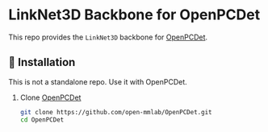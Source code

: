 # LinkNet3D Backbone for OpenPCDet

This repo provides the `LinkNet3D` backbone for [OpenPCDet](https://github.com/open-mmlab/OpenPCDet).

## 🔧 Installation

This is not a standalone repo. Use it with OpenPCDet.

1. Clone [OpenPCDet](https://github.com/open-mmlab/OpenPCDet)
   ```bash
   git clone https://github.com/open-mmlab/OpenPCDet.git
   cd OpenPCDet
